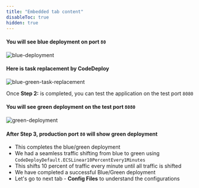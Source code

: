 ```yaml
---
title: "Embedded tab content"
disableToc: true
hidden: true
---
```

#### You will see blue deployment on port `80`

![blue-deployment](/images/blue-deployment.png)

#### Here is task replacement by CodeDeploy

![blue-green-task-replacement](/images/blue-green-task-replacement.png)

Once **Step 2:** is completed, you can test the application on the test port `8080`

#### You will see green deployment on the test port `8080`

![green-deployment](/images/green-deployment.png)

#### After Step 3, production port `80` will show green deployment

* This completes the blue/green deployment
* We had a seamless traffic shifting from blue to green using `CodeDeployDefault.ECSLinear10PercentEvery1Minutes`
* This shifts 10 percent of traffic every minute until all traffic is shifted
* We have completed a successful Blue/Green deployment
* Let's go to next tab - **Config Files** to understand the configurations



